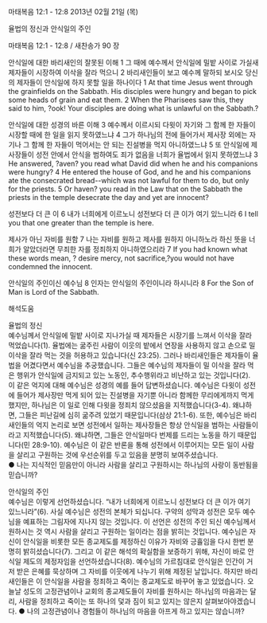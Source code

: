 마태복음 12:1 - 12:8 
2013년 02월 21일 (목)

율법의 정신과 안식일의 주인



마태복음 12:1 - 12:8 / 새찬송가 90 장


안식일에 대한 바리새인의 잘못된 이해
1 그 때에 예수께서 안식일에 밀밭 사이로 가실새 제자들이 시장하여 이삭을 잘라 먹으니 2 바리새인들이 보고 예수께 말하되 보시오 당신의 제자들이 안식일에 하지 못할 일을 하나이다
1 At that time Jesus went through the grainfields on the Sabbath. His disciples were hungry and began to pick some heads of grain and eat them. 2 When the Pharisees saw this, they said to him, ?ook! Your disciples are doing what is unlawful on the Sabbath.?  

안식일에 대한 성경의 바른 이해
3 예수께서 이르시되 다윗이 자기와 그 함께 한 자들이 시장할 때에 한 일을 읽지 못하였느냐 4 그가 하나님의 전에 들어가서 제사장 외에는 자기나 그 함께 한 자들이 먹어서는 안 되는 진설병을 먹지 아니하였느냐 5 또 안식일에 제사장들이 성전 안에서 안식을 범하여도 죄가 없음을 너희가 율법에서 읽지 못하였느냐
3 He answered, ?aven? you read what David did when he and his companions were hungry? 4 He entered the house of God, and he and his companions ate the consecrated bread--which was not lawful for them to do, but only for the priests. 5 Or haven? you read in the Law that on the Sabbath the priests in the temple desecrate the day and yet are innocent?   

성전보다 더 큰 이
6 내가 너희에게 이르노니 성전보다 더 큰 이가 여기 있느니라
6 I tell you that one greater than the temple is here.   

제사가 아닌 자비를 원함
7 나는 자비를 원하고 제사를 원하지 아니하노라 하신 뜻을 너희가 알았더라면 무죄한 자를 정죄하지 아니하였으리라
7 If you had known what these words mean, ? desire mercy, not sacrifice,?you would not have condemned the innocent.   

안식일의 주인이신 예수님
8 인자는 안식일의 주인이니라 하시니라
8 For the Son of Man is Lord of the Sabbath.

해석도움





율법의 정신   
예수님께서 안식일에 밀밭 사이로 지나가실 때 제자들은 시장기를 느껴서 이삭을 잘라 먹었습니다(1). 율법에는 굶주린 사람이 이웃의 밭에서 연장을 사용하지 않고 손으로 밀 이삭을  잘라 먹는 것을 허용하고 있습니다(신 23:25). 그러나 바리새인들은 제자들이 율법을 어겼다면서 예수님을 추궁했습니다. 그들은 예수님의 제자들이 밀 이삭을 잘라 먹은 행위가 안식일에 금지되고 있는 노동인, 추수행위라고 비난하고 있는 것입니다(2). 이 같은 억지에 대해 예수님은 성경의 예를 들어 답변하셨습니다. 예수님은 다윗이 성전에 들어가 제사장만 먹게 되어 있는 진설병을 자기뿐 아니라 함께한 무리에게까지 먹게 했지만, 하나님은 이 일로 인해 다윗을 정죄치 않으셨음을 지적했습니다(3-4). 왜냐하면, 그들은 피난길에 심히 굶주려 있었기 때문입니다(삼상 21:1-6). 또한, 예수님은 바리새인들의 억지 논리로 보면 성전에서 일하는 제사장들은 항상 안식일을 범하는 사람들이라고 지적했습니다(5). 왜냐하면, 그들은 안식일마다 번제를 드리는 노동을 하기 때문입니다(민 28:9-10). 예수님은 이 같은 반론을 통해 성전에서 이루어지는 모든 일이 사람을 살리고 구원하는 것에 우선순위를 두고 있음을 분명히 보여주셨습니다.   
● 나는 지식적인 믿음만이 아니라 사람을 살리고 구원하시는 하나님의 사랑이 동반됨을 믿습니까? 

안식일의 주인  
예수님은 이렇게 선언하셨습니다. “내가 너희에게 이르노니 성전보다 더 큰 이가 여기 있느니라”(6). 사실 예수님은 성전의 본체가 되십니다. 구약의 성막과 성전은 모두 예수님을 예표하는 그림자에 지나지 않는 것입니다. 이 선언은 성전의 주인 되신 예수님께서 원하시는 것 역시 사람을 살리고 구원하는 일이라는 점을 밝히는 것입니다. 예수님은 자신이 안식일을 비롯한 모든 종교제도를 제정하신 이유가 자비와 긍휼임을 다시 한번 분명히 밝히셨습니다(7). 그리고 이 같은 해석의 확실함을 보증하기 위해, 자신이 바로 안식일 제도의 제정자임을 선언하셨습니다(8). 예수님의 가르침대로 안식일은 인간이 거저 받은 은혜를 묵상하며 그 자비를 이웃에게 나누기 위해 제정된 날입니다. 하지만 바리새인들은 이 안식일을 사람을 정죄하고 죽이는 종교제도로 바꾸어 놓고 있었습니다. 오늘날 성도의 고정관념이나 교회의 종교제도들이 자비를 원하시는 하나님의 마음과는 달리, 사람을 정죄하고 죽이는 또 하나의 덫과 짐이 되고 있지는 않은지 살펴보아야겠습니다. 
● 나의 고정관념이나 경험들이 하나님의 마음을 아프게 하고 있지는 않습니까?